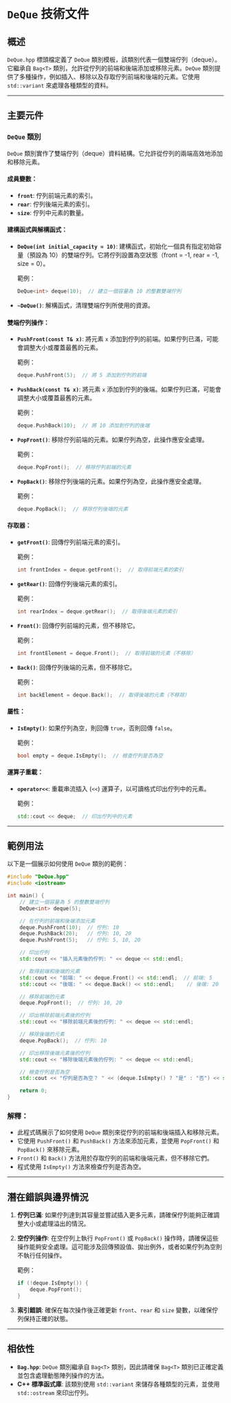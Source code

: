 # `DeQue` 技術文件

## 概述

`DeQue.hpp` 標頭檔定義了 `DeQue` 類別模板，該類別代表一個雙端佇列（deque）。它繼承自 `Bag<T>` 類別，允許從佇列的前端和後端添加或移除元素。`DeQue` 類別提供了多種操作，例如插入、移除以及存取佇列前端和後端的元素。它使用 `std::variant` 來處理各種類型的資料。

---

## 主要元件

### `DeQue` 類別

`DeQue` 類別實作了雙端佇列（deque）資料結構。它允許從佇列的兩端高效地添加和移除元素。

#### 成員變數：
- **`front`**: 佇列前端元素的索引。
- **`rear`**: 佇列後端元素的索引。
- **`size`**: 佇列中元素的數量。

#### 建構函式與解構函式：
- **`DeQue(int initial_capacity = 10)`**: 建構函式，初始化一個具有指定初始容量（預設為 10）的雙端佇列。它將佇列設置為空狀態（front = -1, rear = -1, size = 0）。

  範例：
  ```cpp
  DeQue<int> deque(10);  // 建立一個容量為 10 的整數雙端佇列
  ```

- **`~DeQue()`**: 解構函式，清理雙端佇列所使用的資源。

#### 雙端佇列操作：
- **`PushFront(const T& x)`**: 將元素 `x` 添加到佇列的前端。如果佇列已滿，可能會調整大小或覆蓋最舊的元素。

  範例：
  ```cpp
  deque.PushFront(5);  // 將 5 添加到佇列的前端
  ```

- **`PushBack(const T& x)`**: 將元素 `x` 添加到佇列的後端。如果佇列已滿，可能會調整大小或覆蓋最舊的元素。

  範例：
  ```cpp
  deque.PushBack(10);  // 將 10 添加到佇列的後端
  ```

- **`PopFront()`**: 移除佇列前端的元素。如果佇列為空，此操作應安全處理。

  範例：
  ```cpp
  deque.PopFront();  // 移除佇列前端的元素
  ```

- **`PopBack()`**: 移除佇列後端的元素。如果佇列為空，此操作應安全處理。

  範例：
  ```cpp
  deque.PopBack();  // 移除佇列後端的元素
  ```

#### 存取器：
- **`getFront()`**: 回傳佇列前端元素的索引。

  範例：
  ```cpp
  int frontIndex = deque.getFront();  // 取得前端元素的索引
  ```

- **`getRear()`**: 回傳佇列後端元素的索引。

  範例：
  ```cpp
  int rearIndex = deque.getRear();  // 取得後端元素的索引
  ```

- **`Front()`**: 回傳佇列前端的元素，但不移除它。

  範例：
  ```cpp
  int frontElement = deque.Front();  // 取得前端的元素（不移除）
  ```

- **`Back()`**: 回傳佇列後端的元素，但不移除它。

  範例：
  ```cpp
  int backElement = deque.Back();  // 取得後端的元素（不移除）
  ```

#### 屬性：
- **`IsEmpty()`**: 如果佇列為空，則回傳 `true`，否則回傳 `false`。

  範例：
  ```cpp
  bool empty = deque.IsEmpty();  // 檢查佇列是否為空
  ```

#### 運算子重載：
- **`operator<<`**: 重載串流插入 (`<<`) 運算子，以可讀格式印出佇列中的元素。

  範例：
  ```cpp
  std::cout << deque;  // 印出佇列中的元素
  ```

---

## 範例用法

以下是一個展示如何使用 `DeQue` 類別的範例：

```cpp
#include "DeQue.hpp"
#include <iostream>

int main() {
    // 建立一個容量為 5 的整數雙端佇列
    DeQue<int> deque(5);

    // 在佇列的前端和後端添加元素
    deque.PushFront(10);  // 佇列: 10
    deque.PushBack(20);   // 佇列: 10, 20
    deque.PushFront(5);   // 佇列: 5, 10, 20

    // 印出佇列
    std::cout << "插入元素後的佇列: " << deque << std::endl;

    // 取得前端和後端的元素
    std::cout << "前端: " << deque.Front() << std::endl;  // 前端: 5
    std::cout << "後端: " << deque.Back() << std::endl;    // 後端: 20

    // 移除前端的元素
    deque.PopFront();  // 佇列: 10, 20

    // 印出移除前端元素後的佇列
    std::cout << "移除前端元素後的佇列: " << deque << std::endl;

    // 移除後端的元素
    deque.PopBack();  // 佇列: 10

    // 印出移除後端元素後的佇列
    std::cout << "移除後端元素後的佇列: " << deque << std::endl;

    // 檢查佇列是否為空
    std::cout << "佇列是否為空？ " << (deque.IsEmpty() ? "是" : "否") << std::endl;

    return 0;
}
```

### 解釋：
- 此程式碼展示了如何使用 `DeQue` 類別來從佇列的前端和後端插入和移除元素。
- 它使用 `PushFront()` 和 `PushBack()` 方法來添加元素，並使用 `PopFront()` 和 `PopBack()` 來移除元素。
- `Front()` 和 `Back()` 方法用於存取佇列的前端和後端元素，但不移除它們。
- 程式使用 `IsEmpty()` 方法來檢查佇列是否為空。

---

## 潛在錯誤與邊界情況

1. **佇列已滿**: 如果佇列達到其容量並嘗試插入更多元素，請確保佇列能夠正確調整大小或處理溢出的情況。

2. **空佇列操作**: 在空佇列上執行 `PopFront()` 或 `PopBack()` 操作時，請確保這些操作能夠安全處理。這可能涉及回傳預設值、拋出例外，或者如果佇列為空則不執行任何操作。

   範例：
   ```cpp
   if (!deque.IsEmpty()) {
       deque.PopFront();
   }
   ```

3. **索引錯誤**: 確保在每次操作後正確更新 `front`、`rear` 和 `size` 變數，以確保佇列保持正確的狀態。

---

## 相依性

- **`Bag.hpp`**: `DeQue` 類別繼承自 `Bag<T>` 類別，因此請確保 `Bag<T>` 類別已正確定義並包含處理動態陣列操作的方法。
- **C++ 標準函式庫**: 該類別使用 `std::variant` 來儲存各種類型的元素，並使用 `std::ostream` 來印出佇列。
